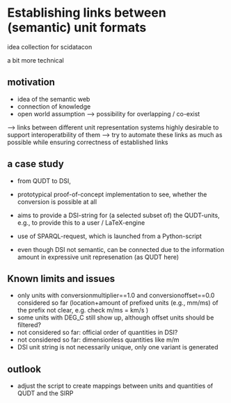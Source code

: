 # Establishing links between (semantic) unit formats

idea collection for scidatacon

a bit more technical

## motivation

- idea of the semantic web
- connection of knowledge
- open world assumption --> possibility for overlapping / co-exist

--> links between different unit representation systems highly desirable to support interoperatbility of them
--> try to automate these links as much as possible while ensuring correctness of established links

## a case study

- from QUDT to DSI,
- prototypical proof-of-concept implementation to see, whether the conversion is possible at all
- aims to provide a DSI-string for (a selected subset of) the QUDT-units, e.g., to provide this to a user / LaTeX-engine
- use of SPARQL-request, which is launched from a Python-script

- even though DSI not semantic, can be connected due to the information amount in expressive unit represenation (as QUDT here)

## Known limits and issues

- only units with conversionmultiplier==1.0 and conversionoffset==0.0 considered so far (location+amount of prefixed units (e.g., mm/ms) of the prefix not clear, e.g. check m/ms = km/s )
- some units with DEG_C still show up, although offset units should be filtered?
- not considered so far: official order of quantities in DSI?
- not considered so far: dimensionless quantities like m/m 
- DSI unit string is not necessarily unique, only one variant is generated

## outlook

- adjust the script to create mappings between units and quantities of QUDT and the SIRP